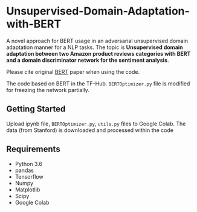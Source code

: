 # Unsupervised-Domain-Adaptation-with-BERT
A novel approach for BERT usage in an adversarial unsupervised domain adaptation manner for a NLP tasks. The topic is **Unsupervised domain adaptation between two Amazon product reviews categories with BERT and a domain discriminator network for the sentiment analysis**.

Please cite original [BERT](https://arxiv.org/abs/1810.04805) paper when using the code.

The code based on BERT in the TF-Hub. `BERTOptimizer.py` file is modified for freezing the network partially. 

## Getting Started
Upload ipynb file, `BERTOptimizer.py`, `utils.py` files to Google Colab. The data (from Stanford) is downloaded and processed within the code

## Requirements
* Python 3.6
* pandas 
* Tensorflow 
* Numpy
* Matplotlib
* Scipy
* Google Colab


